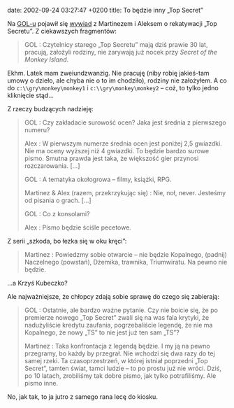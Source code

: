 date: 2002-09-24 03:27:47 +0200
title: To będzie inny „Top Secret”

Na [GOL-u](http://www.gry-online.pl/ 'Gry OnLine') pojawił się [wywiad](http://www.gry-online.pl/s018.asp?ID=100 'To będzie inny „Top Secret”') z Martinezem i Aleksem o rekatywacji „Top Secretu”. Z ciekawszych fragmentów:

> GOL
> : Czytelnicy starego „Top Secretu” mają dziś prawie 30 lat, pracują, założyli rodziny, nie zarywają już nocek przy <cite>Secret of the Monkey Island</cite>.

Ekhm. Latek mam zweiundzwanzig. Nie pracuję (niby robię jakieś-tam umowy o dzieło, ale chyba nie o to im chodziło), rodziny nie założyłem. A co do `c:\\gry\monkey\monkey1` i `c:\\gry\monkey\monkey2` – coż, to tylko jedno kliknięcie stąd…

Z rzeczy budzących nadzieję:

> GOL
> : Czy zakładacie surowość ocen? Jaka jest średnia z pierwszego numeru?
>
> Alex
> : W pierwszym numerze średnia ocen jest poniżej 2,5 gwiazdki. Nie ma oceny wyższej niż 4 gwiazdki. To będzie bardzo surowe pismo. Smutna prawda jest taka, że większość gier przynosi rozczarowania. […]
>
> GOL
> : A tematyka okołogrowa – filmy, książki, RPG.
>
> Martinez & Alex (razem, przekrzykując się)
> : Nie, noł, never. Jesteśmy od pisania o grach. […]
>
> GOL
> : Co z konsolami?
>
> Alex
> : Pismo będzie ściśle pecetowe.

Z serii „szkoda, bo łezka się w oku kręci”:

> Martinez
> : Powiedzmy sobie otwarcie – nie będzie Kopalnego, (padnij) Naczelnego (powstań), Dżemika, trawnika, Triumwiratu. Na pewno nie będzie.

…a Krzyś Kubeczko?

Ale najważniejsze, że chłopcy zdają sobie sprawę do czego się zabierają:

> GOL
> : Ostatnie, ale bardzo ważne pytanie. Czy nie boicie się, że po premierze nowego „Top Secret” zwali się na was fala krytyki, że nadużyliście kredytu zaufania, pogrzebaliście legendę, że nie ma Kopalnego, że nowy „TS” to nie jest już ten sam „TS”?
>
> Martinez
> : Taka konfrontacja z legendą będzie. I my ją na pewno przegramy, bo każdy by przegrał. Nie wchodzi się dwa razy do tej samej rzeki. Ta czasoprzestrzeń, w której istniał poprzedni „Top Secret”, tamten świat, tamci ludzie – to po prostu już nie wróci. Dziś, po 10 latach, zrobiliśmy tak dobre pismo, jak tylko potrafiliśmy. Ale pismo inne.

No, jak tak, to ja jutro z samego rana lecę do kiosku.
